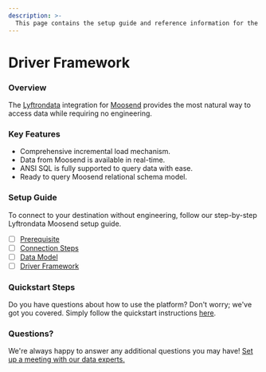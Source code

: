 ```yaml
---
description: >-
  This page contains the setup guide and reference information for the Moosend source connector.
---
```


# Driver Framework

### Overview

The [Lyftrondata](https://www.lyftrondata.com/) integration for [Moosend](https://www.lyftrondata.com/integration/marketing-analytics/moosend/) provides the most natural way to access data while requiring no engineering.

### Key Features

* Comprehensive incremental load mechanism.
* Data from Moosend is available in real-time.&#x20;
* ANSI SQL is fully supported to query data with ease.
* Ready to query Moosend relational schema model.

### Setup Guide

To connect to your destination without engineering, follow our step-by-step Lyftrondata Moosend setup guide.

* [ ] [Prerequisite](../prerequisite.md)
* [ ] [Connection Steps](../connection-steps.md)
* [ ] [Data Model](../data-model/erd.md)
* [ ] [Driver Framework](../driver-framework/)

### Quickstart Steps

Do you have questions about how to use the platform? Don't worry; we've got you covered. Simply follow the quickstart instructions [here](../driver-framework/README.md).

### Questions? <a href="#questions" id="questions"></a>

We're always happy to answer any additional questions you may have! [Set up a meeting with our data experts.](https://www.lyftrondata.com/book-a-meeting/)


